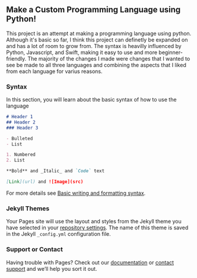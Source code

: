 ## Make a Custom Programming Language using Python!

This project is an attempt at making a programming language using python. Although it's basic so far, I think this project can definetly be expanded on and has a lot of room to grow from. The syntax is heavilly influenced by Python, Javascript, and Swift, making it easy to use and more beginner-friendly. The majority of the changes I made were changes that I wanted to see be made to all three languages and combining the aspects that I liked from each language for varius reasons.

### Syntax

In this section, you will learn about the basic syntax of how to use the language

```markdown
# Header 1
## Header 2
### Header 3

- Bulleted
- List

1. Numbered
2. List

**Bold** and _Italic_ and `Code` text

[Link](url) and ![Image](src)
```

For more details see [Basic writing and formatting syntax](https://docs.github.com/en/github/writing-on-github/getting-started-with-writing-and-formatting-on-github/basic-writing-and-formatting-syntax).

### Jekyll Themes

Your Pages site will use the layout and styles from the Jekyll theme you have selected in your [repository settings](https://github.com/SkiingIsFun123/Custom-Language/settings/pages). The name of this theme is saved in the Jekyll `_config.yml` configuration file.

### Support or Contact

Having trouble with Pages? Check out our [documentation](https://docs.github.com/categories/github-pages-basics/) or [contact support](https://support.github.com/contact) and we’ll help you sort it out.
